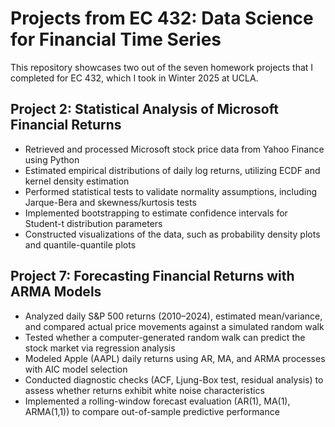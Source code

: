 # Projects from EC 432: Data Science for Financial Time Series
This repository showcases two out of the seven homework projects that I completed for EC 432, which I took in Winter 2025 at UCLA.

## Project 2: Statistical Analysis of Microsoft Financial Returns
- Retrieved and processed Microsoft stock price data from Yahoo Finance using Python
- Estimated empirical distributions of daily log returns, utilizing ECDF and kernel density estimation
- Performed statistical tests to validate normality assumptions, including Jarque-Bera and skewness/kurtosis tests
- Implemented bootstrapping to estimate confidence intervals for Student-t distribution parameters
- Constructed visualizations of the data, such as probability density plots and quantile-quantile plots

## Project 7: Forecasting Financial Returns with ARMA Models
- Analyzed daily S&P 500 returns (2010–2024), estimated mean/variance, and compared actual price movements against a simulated random walk
- Tested whether a computer-generated random walk can predict the stock market via regression analysis
- Modeled Apple (AAPL) daily returns using AR, MA, and ARMA processes with AIC model selection
- Conducted diagnostic checks (ACF, Ljung-Box test, residual analysis) to assess whether returns exhibit white noise characteristics
- Implemented a rolling-window forecast evaluation (AR(1), MA(1), ARMA(1,1)) to compare out-of-sample predictive performance
